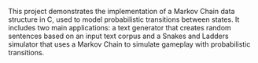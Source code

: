 This project demonstrates the implementation of a Markov Chain data structure in C, used to model probabilistic transitions between states. 
It includes two main applications: a text generator that creates random sentences based on an input text corpus and a Snakes and Ladders 
simulator that uses a Markov Chain to simulate gameplay with probabilistic transitions.
